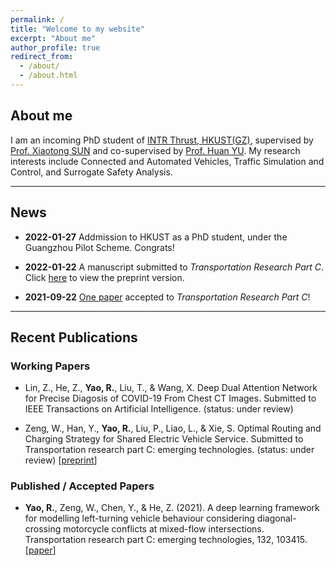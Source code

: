 ```yaml
---
permalink: /
title: "Welcome to my website"
excerpt: "About me"
author_profile: true
redirect_from: 
  - /about/
  - /about.html
---
```


## About me
I am an incoming PhD student of [INTR Thrust, HKUST(GZ)](https://hkust-gz.edu.cn/academics/four-hubs/systems-hub/intelligent-transportation "affiliation"), supervised by [Prof. Xiaotong SUN](https://xiaotongsun.com/ "supervisor") and co-supervised by [Prof. Huan YU](https://yuhuanlab.com/ "co-supervisor"). My research interests include Connected and Automated Vehicles, Traffic Simulation and Control, and Surrogate Safety Analysis.<br>

------

## News
* **2022-01-27** Addmission to HKUST as a PhD student, under the Guangzhou Pilot Scheme. Congrats!

* **2022-01-22** A manuscript submitted to *Transportation Research Part C*. Click [here](https://papers.ssrn.com/sol3/papers.cfm?abstract_id=4015246) to view the preprint version.

* **2021-09-22** [One paper](https://www.sciencedirect.com/science/article/pii/S0968090X21004095?casa_token=8HVnu5TwNUEAAAAA:Xd1y_ol0bzIKDdBls3o5K2fn8BjPebBTJ5OkSHGPVM-c9cvmr9Mr8rWfdih_JHMGwIrHMveR6TI) accepted to *Transportation Research Part C*!

------

## Recent Publications
### Working Papers
* Lin, Z., He, Z., **Yao, R.**, Liu, T., & Wang, X. Deep Dual Attention Network for Precise Diagosis of COVID-19 From Chest CT Images. Submitted to IEEE Transactions on Artificial Intelligence. (status: under review)

* Zeng, W., Han, Y., **Yao, R.**, Liu, P., Liao, L., & Xie, S. Optimal Routing and Charging Strategy for Shared Electric Vehicle Service. Submitted to Transportation research part C: emerging technologies. (status: under review) \[[preprint](https://papers.ssrn.com/sol3/papers.cfm?abstract_id=4015246)\]

### Published / Accepted Papers
* **Yao, R.**, Zeng, W., Chen, Y., & He, Z. (2021). A deep learning framework for modelling left-turning vehicle behaviour considering diagonal-crossing motorcycle conflicts at mixed-flow intersections. Transportation research part C: emerging technologies, 132, 103415. \[[paper](https://www.sciencedirect.com/science/article/pii/S0968090X21004095?casa_token=8HVnu5TwNUEAAAAA:Xd1y_ol0bzIKDdBls3o5K2fn8BjPebBTJ5OkSHGPVM-c9cvmr9Mr8rWfdih_JHMGwIrHMveR6TI)\]

